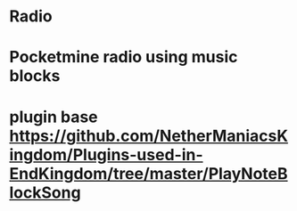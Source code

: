 # Radio
# Pocketmine radio using music blocks
# plugin base https://github.com/NetherManiacsKingdom/Plugins-used-in-EndKingdom/tree/master/PlayNoteBlockSong
